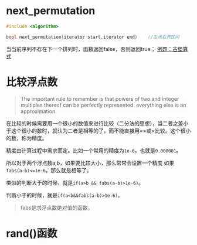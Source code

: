 # next_permutation

```c++
#include <algorithm>

bool next_permutation(iterator start,iterator end)    //左闭右开区间
```
当当前序列不存在下一个排列时，函数返回false，否则返回true；
[例题：古堡算式](C语言_B组省赛真题/2012年第三届C_B组蓝桥杯省赛真题/02.古堡算式.cpp)

# 比较浮点数

> The important rule to remember is that powers of two and integer multiples thereof can be perfectly represented. everything else is an approximation.

在比较的时候需要用一个很小的数值来进行比较（二分法的思想），当二者之差小于这个很小的数时，就认为二者是相等的了，而不能直接用==或=比较。这个很小的数，称为精度。

精度由计算过程中需求而定。比如一个常用的精度为`1e-6`，也就是`0.000001`。

所以对于两个浮点数a,b，如果要比较大小，那么常常会设置一个精度
如果`fabs(a-b)<=1e-6`，那么就是相等了。 

类似的判断大于的时候，就是`if(a>b && fabs(a-b)>1e-6)`。

判断小于的时候，就是`if(a<b&&fabs(a-b)>1e-6)`。

> fabs是求浮点数绝对值的函数。

# rand()函数